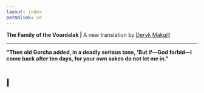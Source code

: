```yaml
---
layout: index
permalink: vd
---
```


**The Family of the Vourdalak |** A new translation by [Deryk Makgill](/)

---

**"Then old Gorcha added, in a deadly serious tone, 'But if—God forbid—I come back after ten days, for your own sakes do not let me in."**

# I

